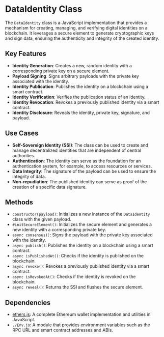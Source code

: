 # DataIdentity Class

The `DataIdentity` class is a JavaScript implementation that provides a mechanism for creating, managing, and verifying digital identities on a blockchain. It leverages a secure element to generate cryptographic keys and sign data, ensuring the authenticity and integrity of the created identity.

## Key Features

- **Identity Generation**: Creates a new, random identity with a corresponding private key on a secure element.
- **Payload Signing**: Signs arbitrary payloads with the private key associated with the identity.
- **Identity Publication**: Publishes the identity on a blockchain using a smart contract.
- **Identity Verification**: Verifies the publication status of an identity.
- **Identity Revocation**: Revokes a previously published identity via a smart contract.
- **Identity Disclosure**: Reveals the identity, private key, signature, and payload.

## Use Cases

- **Self-Sovereign Identity (SSI)**: The class can be used to create and manage decentralized identities that are independent of central authorities.
- **Authentication**: The identity can serve as the foundation for an authentication system, for example, to access resources or services.
- **Data Integrity**: The signature of the payload can be used to ensure the integrity of data.
- **Non-repudiation**: The published identity can serve as proof of the creation of a specific data signature.

## Methods

- `constructor(payload)`: Initializes a new instance of the `DataIdentity` class with the given payload.
- `#initSecureElement()`: Initializes the secure element and generates a new identity with a corresponding private key.
- `async consensus()`: Signs the payload with the private key associated with the identity.
- `async publish()`: Publishes the identity on a blockchain using a smart contract.
- `async isPublishedAt()`: Checks if the identity is published on the blockchain.
- `async revoke()`: Revokes a previously published identity via a smart contract.
- `async isRevokedAt()`: Checks if the identity is revoked on the blockchain.
- `async reveal()`: Returns the SSI and flushes the secure element.

## Dependencies

- [ethers.js](https://docs.ethers.io/v5/): A complete Ethereum wallet implementation and utilities in JavaScript.
- `./Env.js`: A module that provides environment variables such as the RPC URL and smart contract addresses and ABIs.